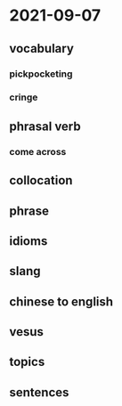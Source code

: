 # 2021-09-07
## vocabulary
### pickpocketing
### cringe

## phrasal verb
### come across

## collocation

## phrase

## idioms

## slang

## chinese to english

## vesus

## topics

## sentences
